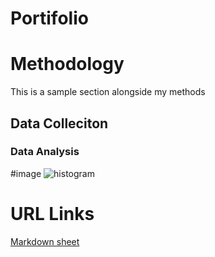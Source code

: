 # Portifolio

# Methodology

This is a sample section alongside my methods

## Data Colleciton

### Data Analysis 

#image
![histogram](assets/histogram-example-2.png) 

# URL Links

[Markdown sheet](https://www.markdownguide.org/cheat-sheet/) 
